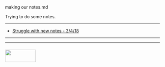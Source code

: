 making our notes.md


Trying to do some notes. 

___

* [Struggle with new notes - 3/4/18](https://github.com/elewa-academy/study-journal-template/blob/master/PROJECTS/1-beginning.md)

___
___
### <a href="http://elewa.education/blog" target="_blank"><img src="https://user-images.githubusercontent.com/18554853/34921062-506450ae-f97d-11e7-875f-6feeb26ad72d.png" width="100" height="40"/></a>
